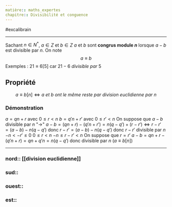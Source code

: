 ```yaml
---
matière:: maths_expertes
chapitre:: Divisibilité et conguence
---
```

#excalibrain 
___
Sachant $n \in N^*$, $a\in Z$ et $b\in Z$ $a$ et $b$ sont **congrus module $n$** lorsque $a-b$ est divisible par $n$. On note $$a≡b$$
	Exemples :
	$21≡6[5]$ car $21-6 \textit{ divisible par }5$
## Propriété
$$a≡b[n]\iff\textit{a et b ont le même reste par division euclidienne par n}$$
### Démonstration
$a=qn+r$ avec $0 \le r < n$
$b=q'n+r'$ avec $0\le r' < n$
On suppose que $a-b$ divisible par $n$ "->"
	$a-b=(qn+r)-(q'n+r')$$=n(q-q')+(r-r')$$\iff r-r'=(a-b)-n(q-q')$
	donc $r-r'=(a-b)-n(q-q')$
	donc $r-r'$ divisible par $n$
	$-n<-r'\le0$
	$0\le r< n$
	$-n\le r-r'<n$
On suppose que $r=r'$
	$a-b=qn+r-(q'n+r)=qn+q'n=n(q-q')$
	donc divisible par $n$ ($a≡b[n]$)

---
### nord:: [[division euclidienne]]
### sud:: 
### ouest:: 
### est:: 